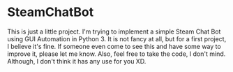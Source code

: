 # SteamChatBot

This is just a little project. I'm trying to implement a simple Steam Chat Bot using GUI Automation in Python 3. 
It is not fancy at all, but for a first project, I believe it's fine. 
If someone even come to see this and have some way to improve it, please let me know.
Also, feel free to take the code, I don't mind. Although, I don't think it has any use for you XD.
